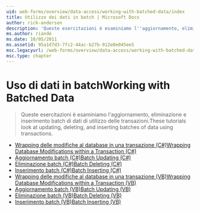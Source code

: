 ```yaml
---
uid: web-forms/overview/data-access/working-with-batched-data/index
title: Utilizzo dei dati in batch | Microsoft Docs
author: rick-anderson
description: 'Queste esercitazioni è esaminiamo l''aggiornamento, eliminazione e inserimento batch di dati di utilizzo delle transazioni.'
ms.author: riande
ms.date: 10/05/2011
ms.assetid: 95a1d7d3-7fc2-44ac-b27b-912e0e045ee5
msc.legacyurl: /web-forms/overview/data-access/working-with-batched-data
msc.type: chapter
---
```

<a name="working-with-batched-data"></a><span data-ttu-id="ec1b7-103">Uso di dati in batch</span><span class="sxs-lookup"><span data-stu-id="ec1b7-103">Working with Batched Data</span></span>
====================
> <span data-ttu-id="ec1b7-104">Queste esercitazioni è esaminiamo l'aggiornamento, eliminazione e inserimento batch di dati di utilizzo delle transazioni.</span><span class="sxs-lookup"><span data-stu-id="ec1b7-104">These tutorials look at updating, deleting, and inserting batches of data using transactions.</span></span>


- [<span data-ttu-id="ec1b7-105">Wrapping delle modifiche al database in una transazione (C#)</span><span class="sxs-lookup"><span data-stu-id="ec1b7-105">Wrapping Database Modifications within a Transaction (C#)</span></span>](wrapping-database-modifications-within-a-transaction-cs.md)
- [<span data-ttu-id="ec1b7-106">Aggiornamento batch (C#)</span><span class="sxs-lookup"><span data-stu-id="ec1b7-106">Batch Updating (C#)</span></span>](batch-updating-cs.md)
- [<span data-ttu-id="ec1b7-107">Eliminazione batch (C#)</span><span class="sxs-lookup"><span data-stu-id="ec1b7-107">Batch Deleting (C#)</span></span>](batch-deleting-cs.md)
- [<span data-ttu-id="ec1b7-108">Inserimento batch (C#)</span><span class="sxs-lookup"><span data-stu-id="ec1b7-108">Batch Inserting (C#)</span></span>](batch-inserting-cs.md)
- [<span data-ttu-id="ec1b7-109">Wrapping delle modifiche al database in una transazione (VB)</span><span class="sxs-lookup"><span data-stu-id="ec1b7-109">Wrapping Database Modifications within a Transaction (VB)</span></span>](wrapping-database-modifications-within-a-transaction-vb.md)
- [<span data-ttu-id="ec1b7-110">Aggiornamento batch (VB)</span><span class="sxs-lookup"><span data-stu-id="ec1b7-110">Batch Updating (VB)</span></span>](batch-updating-vb.md)
- [<span data-ttu-id="ec1b7-111">Eliminazione batch (VB)</span><span class="sxs-lookup"><span data-stu-id="ec1b7-111">Batch Deleting (VB)</span></span>](batch-deleting-vb.md)
- [<span data-ttu-id="ec1b7-112">Inserimento batch (VB)</span><span class="sxs-lookup"><span data-stu-id="ec1b7-112">Batch Inserting (VB)</span></span>](batch-inserting-vb.md)
